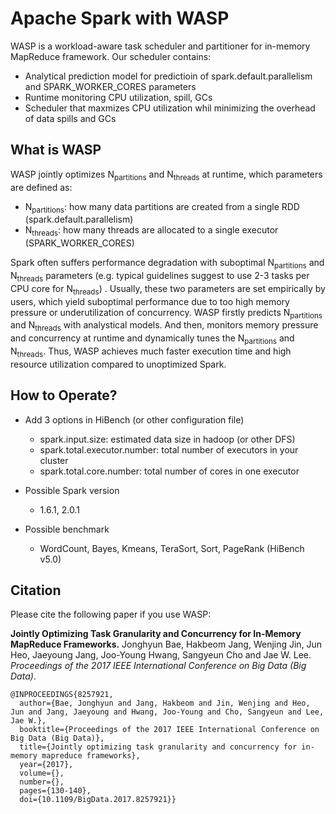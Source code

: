 # Apache Spark with WASP

WASP is a workload-aware task scheduler and partitioner for in-memory MapReduce framework. Our scheduler contains:

- Analytical prediction model for predictioin of spark.default.parallelism and SPARK_WORKER_CORES parameters
- Runtime monitoring CPU utilization, spill, GCs
- Scheduler that maxmizes CPU utilization whil minimizing the overhead of data spills and GCs

## What is WASP
WASP jointly optimizes N<sub>partitions</sub> and N<sub>threads</sub> at runtime, which parameters are defined as:

- N<sub>partitions</sub>: how many data partitions are created from a single RDD (spark.default.parallelism)
- N<sub>threads</sub>: how many threads are allocated to a single executor (SPARK_WORKER_CORES)

Spark often suffers performance degradation with suboptimal N<sub>partitions</sub> and N<sub>threads</sub> parameters (e.g. typical guidelines suggest to use 2-3 tasks per CPU core for N<sub>threads</sub>) . Usually, these two parameters are set empirically by users, which yield suboptimal performance due to too high memory pressure or underutilization of concurrency. WASP firstly predicts N<sub>partitions</sub> and N<sub>threads</sub> with analystical models. And then, monitors memory pressure and concurrency at runtime and dynamically tunes the N<sub>partitions</sub> and N<sub>threads</sub>.
Thus, WASP achieves much faster execution time and high resource utilization compared to unoptimized Spark.

## How to Operate?
* Add 3 options in HiBench (or other configuration file)
  - spark.input.size: estimated data size in hadoop (or other DFS)
  - spark.total.executor.number: total number of executors in your cluster
  - spark.total.core.number: total number of cores in one executor

* Possible Spark version
  - 1.6.1, 2.0.1

* Possible benchmark
  - WordCount, Bayes, Kmeans, TeraSort, Sort, PageRank (HiBench v5.0)

## Citation
Please cite the following paper if you use WASP:

**Jointly Optimizing Task Granularity and Concurrency for In-Memory MapReduce Frameworks.** Jonghyun Bae, Hakbeom Jang, Wenjing Jin, Jun Heo, Jaeyoung Jang, Joo-Young Hwang, Sangyeun Cho and Jae W. Lee. _Proceedings of the 2017 IEEE International Conference on Big Data (Big Data)_.

~~~
@INPROCEEDINGS{8257921,
  author={Bae, Jonghyun and Jang, Hakbeom and Jin, Wenjing and Heo, Jun and Jang, Jaeyoung and Hwang, Joo-Young and Cho, Sangyeun and Lee, Jae W.},
  booktitle={Proceedings of the 2017 IEEE International Conference on Big Data (Big Data)},
  title={Jointly optimizing task granularity and concurrency for in-memory mapreduce frameworks},
  year={2017},
  volume={},
  number={},
  pages={130-140},
  doi={10.1109/BigData.2017.8257921}}
~~~
